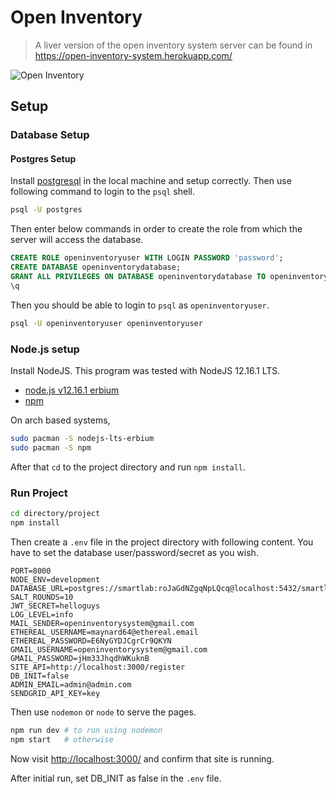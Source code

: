# Open Inventory

> A liver version of the open inventory system server can be found in <https://open-inventory-system.herokuapp.com/>

![Open Inventory](https://github.com/openinventoryorg/backend-api/raw/master/assets/full_logo.png)

## Setup

### Database Setup

#### Postgres Setup

Install [postgresql](https://www.postgresql.org/) in the local machine and setup correctly. Then use following command to login to the `psql` shell.

```bash
psql -U postgres
```

 Then enter below commands in order to create the role from which the server will access the database.

```sql
CREATE ROLE openinventoryuser WITH LOGIN PASSWORD 'password';
CREATE DATABASE openinventorydatabase;
GRANT ALL PRIVILEGES ON DATABASE openinventorydatabase TO openinventoryuser;
\q
```

Then you should be able to login to `psql` as `openinventoryuser`.

```bash
psql -U openinventoryuser openinventoryuser
```

### Node.js setup

Install NodeJS. This program was tested with NodeJS 12.16.1 LTS.

* [node.js v12.16.1 erbium](https://nodejs.org/en/)
* [npm](https://www.npmjs.com/get-npm)

On arch based systems,

```bash
sudo pacman -S nodejs-lts-erbium
sudo pacman -S npm
```

 After that `cd` to the project directory and run `npm install`.

### Run Project

```bash
cd directory/project
npm install
```

Then create a `.env` file in the project directory with following content.
You have to set the database user/password/secret as you wish.

```text
PORT=8000
NODE_ENV=development
DATABASE_URL=postgres://smartlab:roJaGdNZgqNpLQcq@localhost:5432/smartlab
SALT_ROUNDS=10
JWT_SECRET=helloguys
LOG_LEVEL=info
MAIL_SENDER=openinventorysystem@gmail.com
ETHEREAL_USERNAME=maynard64@ethereal.email
ETHEREAL_PASSWORD=E6NyGYDJCgrCr9QKYN
GMAIL_USERNAME=openinventorysystem@gmail.com
GMAIL_PASSWORD=jHm33JhqdhWKuknB
SITE_API=http://localhost:3000/register
DB_INIT=false
ADMIN_EMAIL=admin@admin.com
SENDGRID_API_KEY=key
```

Then use `nodemon` or `node` to serve the pages.

```bash
npm run dev # to run using nodemon
npm start   # otherwise
```

Now visit <http://localhost:3000/> and confirm that site is running.

After initial run, set DB_INIT as false in the `.env` file.
